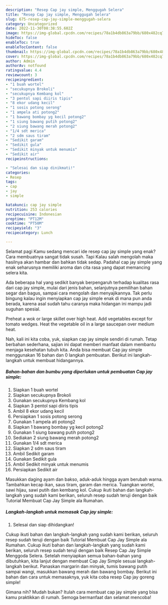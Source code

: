 ```yaml
---
description: "Resep Cap jay simple, Menggugah Selera"
title: "Resep Cap jay simple, Menggugah Selera"
slug: 675-resep-cap-jay-simple-menggugah-selera
category: Uncategorized
date: 2022-11-30T08:38:55.602Z
image: https://img-global.cpcdn.com/recipes/78a1b4db863a79bb/680x482cq70/cap-jay-simple-foto-resep-utama.jpg
hideToc: false
enableToc: true
enableTocContent: false
thumbnail: https://img-global.cpcdn.com/recipes/78a1b4db863a79bb/680x482cq70/cap-jay-simple-foto-resep-utama.jpg
cover: https://img-global.cpcdn.com/recipes/78a1b4db863a79bb/680x482cq70/cap-jay-simple-foto-resep-utama.jpg
author: Admin
authorAv: notfound
ratingvalue: 4.4
reviewcount: 3
recipeingredient:
- "1 buah wortel"
- "secukupnya Brokoli"
- "secukupnya Kembang kol"
- "3 pentol sapi diiris tipis"
- "8 ekor udang kecil"
- "1 sosis potong serong"
- "1 ampela ati potong2"
- "1 bawang bombay yg kecil potong2"
- "1 siung bawang putih potong2"
- "2 siung bawang merah potong2"
- "1/4 sdt merica"
- "2 sdm saus tiram"
- "Sedikit garam"
- "Sedikit gula"
- "Sedikit minyak untuk menumis"
- "Sedikit air"
recipeinstructions:

- "Selesai dan siap dinikmati!"
categories:
- Resep
tags:
- cap
- jay
- simple

katakunci: cap jay simple 
nutrition: 253 calories
recipecuisine: Indonesian
preptime: "PT12M"
cooktime: "PT50M"
recipeyield: "3"
recipecategory: Lunch

---
```



Selamat pagi Kamu sedang mencari ide resep cap jay simple yang enak? Cara membuatnya sangat tidak susah. Tapi Kalau salah mengolah maka hasilnya akan hambar dan bahkan tidak sedap. Padahal cap jay simple yang enak seharusnya memiliki aroma dan cita rasa yang dapat memancing selera kita.


Ada beberapa hal yang sedikit banyak berpengaruh terhadap kualitas rasa dari cap jay simple, mulai dari jenis bahan, selanjutnya pemilihan bahan segar dan bagus, sampai cara mengolah dan menyajikannya. Tak perlu bingung kalau ingin menyiapkan cap jay simple enak di mana pun anda berada, karena asal sudah tahu caranya maka hidangan ini mampu jadi suguhan spesial.

Preheat a wok or large skillet over high heat. Add vegetables except for tomato wedges. Heat the vegetable oil in a large saucepan over medium heat.


Nah, kali ini kita coba, yuk, siapkan cap jay simple sendiri di rumah. Tetap berbahan sederhana, sajian ini dapat memberi manfaat dalam membantu menjaga kesehatan tubuh kita. Anda bisa membuat Cap jay simple menggunakan 16 bahan dan 0 langkah pembuatan. Berikut ini langkah-langkah untuk membuat hidangannya.

<!--inarticleads1-->

##### Bahan-bahan dan bumbu yang diperlukan untuk pembuatan Cap jay simple:

1. Siapkan 1 buah wortel
1. Siapkan secukupnya Brokoli
1. Gunakan secukupnya Kembang kol
1. Siapkan 3 pentol sapi diiris tipis
1. Ambil 8 ekor udang kecil
1. Persiapkan 1 sosis potong serong
1. Gunakan 1 ampela ati potong2
1. Siapkan 1 bawang bombay yg kecil potong2
1. Gunakan 1 siung bawang putih potong2
1. Sediakan 2 siung bawang merah potong2
1. Gunakan 1/4 sdt merica
1. Siapkan 2 sdm saus tiram
1. Ambil Sedikit garam
1. Gunakan Sedikit gula
1. Ambil Sedikit minyak untuk menumis
1. Persiapkan Sedikit air


Masukkan daging ayam dan bakso, aduk-aduk hingga ayam berubah warna. Tambahkan kecap ikan, saus tiram, garam dan merica. Tuangkan wortel, sawi hijau, sawi putih dan kembang kol. Cukup ikuti bahan dan langkah-langkah yang sudah kami berikan, seluruh resep sudah teruji dengan baik Tutorial Membuat Cap Jay Simple ala Rumahan. 

<!--inarticleads2-->

##### Langkah-langkah untuk memasak Cap jay simple:


1. Selesai dan siap dihidangkan!

Cukup ikuti bahan dan langkah-langkah yang sudah kami berikan, seluruh resep sudah teruji dengan baik Tutorial Membuat Cap Jay Simple ala Rumahan. Cukup ikuti bahan dan langkah-langkah yang sudah kami berikan, seluruh resep sudah teruji dengan baik Resep Cap Jay Simple Menggoda Selera. Setelah menyiapkan semua bahan-bahan yang dibutuhkan, kita lanjut dengan membuat Cap Jay Simple sesuai langkah-langkah berikut. Panaskan margarin dan minyak, tumis bawang putih sampai wangi, masukkan bawang merah dan bawang bombay. Berikut ini bahan dan cara untuk memasaknya, yuk kita coba resep Cap jay goreng simple! 

Gimana nih? Mudah bukan? Itulah cara membuat cap jay simple yang bisa kamu praktikkan di rumah. Semoga bermanfaat dan selamat mencoba!
